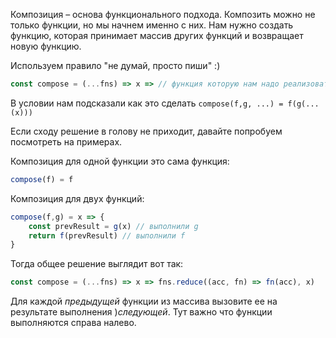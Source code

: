 Композиция – основа функционального подхода. Композить можно не только функции, но мы начнем именно с ниx.
Нам нужно создать функцию, которая принимает массив других функций и возвращает новую функцию. 

Используем правило "не думай, просто пиши" :)

```js
const compose = (...fns) => x => // функция которую нам надо реализовать
```


В условии нам подсказали как это сделать
`compose(f,g, ...) = f(g(...(x)))`

Если сходу решение в голову не приходит, давайте попробуем посмотреть на примерах.


Композиция для одной функции это сама функция:

```js
compose(f) = f
```

Композиция для двух функций:

```js
compose(f,g) = x => {
    const prevResult = g(x) // выполнили g
    return f(prevResult) // выполнили f
}
```

Тогда общее решение выглядит вот так: 

```js
const compose = (...fns) => x => fns.reduce((acc, fn) => fn(acc), x)
```

Для каждой _предыдущей_ функции из массива вызовите ее на результате выполнения )_следующей_. Тут важно что функции выполняются справа налево. 
